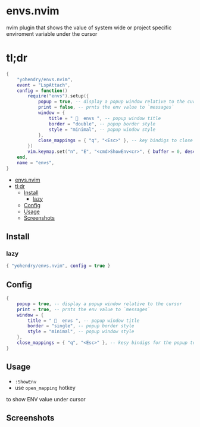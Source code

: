 


# envs.nvim
nvim plugin that shows the value of system wide or project specific enviroment variable under the cursor

# tl;dr
```lua
{
	"yohendry/envs.nvim",
	event = "LspAttach",
	config = function()
		require("envs").setup({
			popup = true, -- display a popup window relative to the cursor
			print = false, -- prnts the env value to `messages`
			window = {
				title = "   envs ", -- popup window title
				border = "double", -- popup border style
				style = "minimal", -- popup window style
			},
			close_mappings = { "q", "<Esc>" }, -- key bindigs to close the popup
		})
		vim.keymap.set("n", "E", "<cmd>ShowEnv<cr>", { buffer = 0, desc = "Show Env variable value under cursor" })
	end,
	name = "envs",
}

```


<!--toc:start-->
- [envs.nvim](#envsnvim)
- [tl;dr](#tldr)
  - [Install](#install)
    - [lazy](#lazy)
  - [Config](#config)
  - [Usage](#usage)
  - [Screenshots](#screenshots)
<!--toc:end-->

## Install

### lazy
```lua
{ "yohendry/envs.nvim", config = true }
```

## Config
```lua
{
	popup = true, -- display a popup window relative to the cursor
	print = true, -- prnts the env value to `messages`
	window = {
		title = "   envs ", -- popup window title
		border = "single", -- popup border style
		style = "minimal", -- popup window style
	},
	close_mappings = { "q", "<Esc>" }, -- kesy bindigs for the popup to close
}
```

## Usage
- `:ShowEnv`
- use `open_mapping` hotkey

to show ENV value under cursor

## Screenshots

